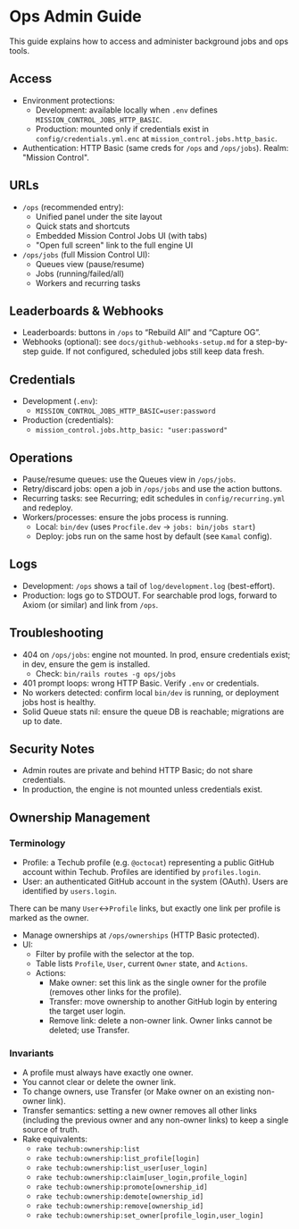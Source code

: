 # Ops Admin Guide

This guide explains how to access and administer background jobs and ops tools.

## Access

- Environment protections:
  - Development: available locally when `.env` defines `MISSION_CONTROL_JOBS_HTTP_BASIC`.
  - Production: mounted only if credentials exist in `config/credentials.yml.enc` at
    `mission_control.jobs.http_basic`.
- Authentication: HTTP Basic (same creds for `/ops` and `/ops/jobs`). Realm: "Mission Control".

## URLs

- `/ops` (recommended entry):
  - Unified panel under the site layout
  - Quick stats and shortcuts
  - Embedded Mission Control Jobs UI (with tabs)
  - "Open full screen" link to the full engine UI
- `/ops/jobs` (full Mission Control UI):
  - Queues view (pause/resume)
  - Jobs (running/failed/all)
  - Workers and recurring tasks

## Leaderboards & Webhooks

- Leaderboards: buttons in `/ops` to “Rebuild All” and “Capture OG”.
- Webhooks (optional): see `docs/github-webhooks-setup.md` for a step-by-step guide. If not
  configured, scheduled jobs still keep data fresh.

## Credentials

- Development (`.env`):
  - `MISSION_CONTROL_JOBS_HTTP_BASIC=user:password`
- Production (credentials):
  - `mission_control.jobs.http_basic: "user:password"`

## Operations

- Pause/resume queues: use the Queues view in `/ops/jobs`.
- Retry/discard jobs: open a job in `/ops/jobs` and use the action buttons.
- Recurring tasks: see Recurring; edit schedules in `config/recurring.yml` and redeploy.
- Workers/processes: ensure the jobs process is running.
  - Local: `bin/dev` (uses `Procfile.dev` → `jobs: bin/jobs start`)
  - Deploy: jobs run on the same host by default (see `Kamal` config).

## Logs

- Development: `/ops` shows a tail of `log/development.log` (best-effort).
- Production: logs go to STDOUT. For searchable prod logs, forward to Axiom (or similar) and link
  from `/ops`.

## Troubleshooting

- 404 on `/ops/jobs`: engine not mounted. In prod, ensure credentials exist; in dev, ensure the gem
  is installed.
  - Check: `bin/rails routes -g ops/jobs`
- 401 prompt loops: wrong HTTP Basic. Verify `.env` or credentials.
- No workers detected: confirm local `bin/dev` is running, or deployment jobs host is healthy.
- Solid Queue stats nil: ensure the queue DB is reachable; migrations are up to date.

## Security Notes

- Admin routes are private and behind HTTP Basic; do not share credentials.
- In production, the engine is not mounted unless credentials exist.

## Ownership Management

### Terminology

- Profile: a Techub profile (e.g. `@octocat`) representing a public GitHub account within Techub.
  Profiles are identified by `profiles.login`.
- User: an authenticated GitHub account in the system (OAuth). Users are identified by
  `users.login`.

There can be many `User`↔`Profile` links, but exactly one link per profile is marked as the owner.

- Manage ownerships at `/ops/ownerships` (HTTP Basic protected).
- UI:
  - Filter by profile with the selector at the top.
  - Table lists `Profile`, `User`, current `Owner` state, and `Actions`.
  - Actions:
    - Make owner: set this link as the single owner for the profile (removes other links for the
      profile).
    - Transfer: move ownership to another GitHub login by entering the target user login.
    - Remove link: delete a non-owner link. Owner links cannot be deleted; use Transfer.

### Invariants

- A profile must always have exactly one owner.
- You cannot clear or delete the owner link.
- To change owners, use Transfer (or Make owner on an existing non-owner link).
- Transfer semantics: setting a new owner removes all other links (including the previous owner and
  any non-owner links) to keep a single source of truth.
- Rake equivalents:
  - `rake techub:ownership:list`
  - `rake techub:ownership:list_profile[login]`
  - `rake techub:ownership:list_user[user_login]`
  - `rake techub:ownership:claim[user_login,profile_login]`
  - `rake techub:ownership:promote[ownership_id]`
  - `rake techub:ownership:demote[ownership_id]`
  - `rake techub:ownership:remove[ownership_id]`
  - `rake techub:ownership:set_owner[profile_login,user_login]`
